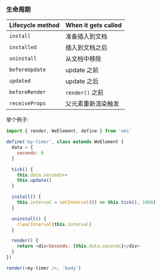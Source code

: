 
### 生命周期

| Lifecycle method | When it gets called                          |
| ---------------- | -------------------------------------------- |
| `install`        | 准备插入到文档 |
| `installed`      | 插入到文档之后 |
| `uninstall`      | 从文档中移除                 |
| `beforeUpdate`   |  update 之前                          |
| `updated`        |  update 之后                       |
| `beforeRender`   |  `render()` 之前                         |
| `receiveProps`   | 父元素重新渲染触发       |

举个例子:

```js
import { render, WeElement, define } from 'omi'

define('my-timer', class extends WeElement {
  data = {
    seconds: 0
  }

  tick() {
    this.data.seconds++
    this.update()
  }

  install() {
    this.interval = setInterval(() => this.tick(), 1000)
  }

  uninstall() {
    clearInterval(this.interval)
  }

  render() {
    return <div>Seconds: {this.data.seconds}</div>
  }
})

render(<my-timer />, 'body')
```